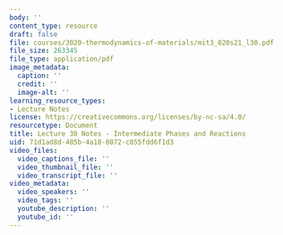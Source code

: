 ```yaml
---
body: ''
content_type: resource
draft: false
file: courses/3020-thermodynamics-of-materials/mit3_020s21_l30.pdf
file_size: 263345
file_type: application/pdf
image_metadata:
  caption: ''
  credit: ''
  image-alt: ''
learning_resource_types:
- Lecture Notes
license: https://creativecommons.org/licenses/by-nc-sa/4.0/
resourcetype: Document
title: Lecture 30 Notes - Intermediate Phases and Reactions
uid: 71d1ad8d-485b-4a18-8072-c855fdd6f1d3
video_files:
  video_captions_file: ''
  video_thumbnail_file: ''
  video_transcript_file: ''
video_metadata:
  video_speakers: ''
  video_tags: ''
  youtube_description: ''
  youtube_id: ''
---
```

